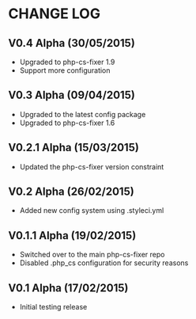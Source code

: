 CHANGE LOG
==========


## V0.4 Alpha (30/05/2015)

* Upgraded to php-cs-fixer 1.9
* Support more configuration


## V0.3 Alpha (09/04/2015)

* Upgraded to the latest config package
* Upgraded to php-cs-fixer 1.6


## V0.2.1 Alpha (15/03/2015)

* Updated the php-cs-fixer version constraint


## V0.2 Alpha (26/02/2015)

* Added new config system using .styleci.yml


## V0.1.1 Alpha (19/02/2015)

* Switched over to the main php-cs-fixer repo
* Disabled .php_cs configuration for security reasons


## V0.1 Alpha (17/02/2015)

* Initial testing release
